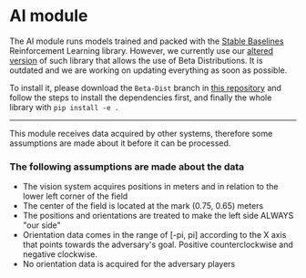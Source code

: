 # **AI module**

The AI module runs models trained and packed with the [Stable Baselines](https://stable-baselines.readthedocs.io/en/master/) Reinforcement Learning library. However, we currently use our [altered version](https://github.com/BrunoBSM/stable-baselines/tree/Beta-Dist) of such library that allows the use of Beta Distributions. It is outdated and we are working on updating everything as soon as possible.

To install it, please download the `Beta-Dist` branch in [this repository](https://github.com/BrunoBSM/stable-baselines/tree/Beta-Dist) and follow the steps to install the dependencies first, and finally the whole library with `pip install -e .`

---

This module receives data acquired by other systems, therefore some assumptions are made about it before it can be processed.

### The following assumptions are made about the data
* The vision system acquires positions in meters and in relation to the lower left corner of the field
* The center of the field is located at the mark (0.75, 0.65) meters
* The positions and orientations are treated to make the left side ALWAYS "our side"
* Orientation data comes in the range of [-pi, pi] according to the X axis that points towards the adversary's goal. Positive counterclockwise and negative clockwise.
* No orientation data is acquired for the adversary players
